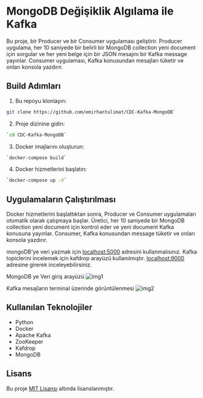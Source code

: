 # MongoDB Değişiklik Algılama ile Kafka

Bu proje, bir Producer ve bir Consumer uygulaması geliştirir. Producer uygulama, her 10 saniyede bir belirli bir MongoDB collection yeni document için sorgular ve her yeni belge için bir JSON mesajını bir Kafka message yayınlar. Consumer uygulaması, Kafka konusundan mesajları tüketir ve onları konsola yazdırır.

## Build Adımları

1. Bu repoyu klonlayın:
```sh
git clone https://github.com/emirhantulimat/CDC-Kafka-MongoDB`
````

2. Proje dizinine gidin: 
```sh
`cd CDC-Kafka-MongoDB`
```

3. Docker imajlarını oluşturun: 
```sh
`docker-compose build`
```

4. Docker hizmetlerini başlatın:
```sh
`docker-compose up -d`
```


## Uygulamaların Çalıştırılması

Docker hizmetlerini başlattıktan sonra, Producer ve Consumer uygulamaları otomatik olarak çalışmaya başlar. Üretici, her 10 saniyede bir MongoDB collection yeni document için kontrol eder ve yeni document Kafka konusuna yayınlar. Consumer, Kafka konusundan message tüketir ve onları konsola yazdırır.

mongoDB'ye veri yazmak için [localhost:5000](https://localhost:5000) adresini kullanmalısınız.
Kafka topiclerini incelemek için kafdrop arayüzü kullanılmıştır.  [localhost:9000](https://localhost:9000) adresine girerek inceleyebilirsiniz.

MongoDB ye Veri giriş arayüzü
<img src="./images/img1.png" alt="img1">

Kafka mesajların terminal üzerinde görüntülenmesi
<img src="./images/img2.png" alt="img2">



## Kullanılan Teknolojiler

-   Python
-   Docker
-   Apache Kafka
-   ZooKeeper
-   Kafdrop
-   MongoDB


## Lisans

Bu proje [MIT Lisansı](LICENSE.md) altında lisanslanmıştır.
